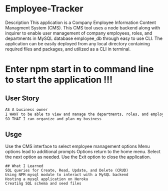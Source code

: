 # Employee-Tracker

Description
This application is a Company Employee Information Content Managment System (CMS). This CMS tool uses a node backend along with inquirer to enable user management of company employees, roles, and departments in MySQL database employee_db through easy to use CLI. The application can be easily deployed from any local directory containing required files and packages, and utilized as a CLI in terminal.

# Enter npm start in to command line to start the application !!!

## User Story

```md
AS A business owner
I WANT to be able to view and manage the departments, roles, and employees in my company
SO THAT I can organize and plan my business
```

## Usge

Use the CMS interface to select employee management options
Menu options lead to additional prompts
Options return to the home menu.
Select the next option as needed.
Use the Exit option to close the application.

```
## What I Learned
SQL queries for Create, Read, Update, and Delete (CRUD)
Using NPM mysql module to interact with a MySQL backend
Hosting a mysql application on Heroku
Creating SQL schema and seed files
```
